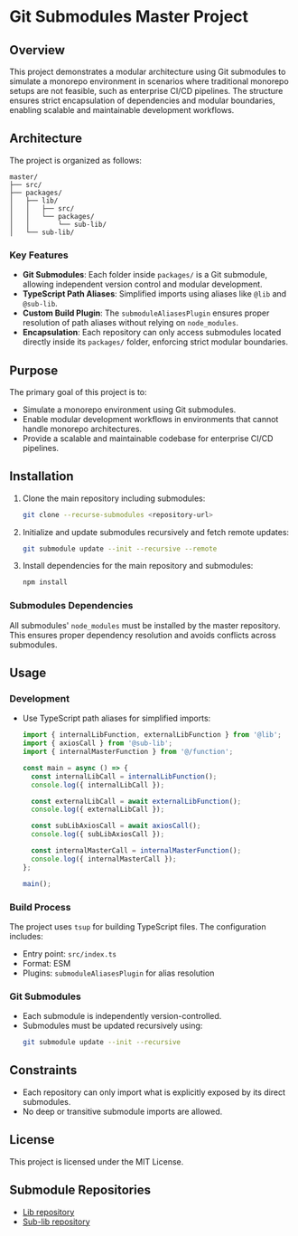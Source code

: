 # Git Submodules Master Project

## Overview
This project demonstrates a modular architecture using Git submodules to simulate a monorepo environment in scenarios where traditional monorepo setups are not feasible, such as enterprise CI/CD pipelines. The structure ensures strict encapsulation of dependencies and modular boundaries, enabling scalable and maintainable development workflows.

## Architecture
The project is organized as follows:

```
master/
├── src/
├── packages/
│   ├── lib/
│   │   ├── src/
│   │   └── packages/
│   │       └── sub-lib/
│   └── sub-lib/
```

### Key Features
- **Git Submodules**: Each folder inside `packages/` is a Git submodule, allowing independent version control and modular development.
- **TypeScript Path Aliases**: Simplified imports using aliases like `@lib` and `@sub-lib`.
- **Custom Build Plugin**: The `submoduleAliasesPlugin` ensures proper resolution of path aliases without relying on `node_modules`.
- **Encapsulation**: Each repository can only access submodules located directly inside its `packages/` folder, enforcing strict modular boundaries.

## Purpose
The primary goal of this project is to:
- Simulate a monorepo environment using Git submodules.
- Enable modular development workflows in environments that cannot handle monorepo architectures.
- Provide a scalable and maintainable codebase for enterprise CI/CD pipelines.

## Installation
1. Clone the main repository including submodules:
   ```bash
   git clone --recurse-submodules <repository-url>
   ```
2. Initialize and update submodules recursively and fetch remote updates:
   ```bash
   git submodule update --init --recursive --remote
   ```
3. Install dependencies for the main repository and submodules:
   ```bash
   npm install
   ```

### Submodules Dependencies
All submodules' `node_modules` must be installed by the master repository. This ensures proper dependency resolution and avoids conflicts across submodules.

## Usage
### Development
- Use TypeScript path aliases for simplified imports:
  ```ts
  import { internalLibFunction, externalLibFunction } from '@lib';
  import { axiosCall } from '@sub-lib';
  import { internalMasterFunction } from '@/function';

  const main = async () => {
    const internalLibCall = internalLibFunction();
    console.log({ internalLibCall });

    const externalLibCall = await externalLibFunction();
    console.log({ externalLibCall });

    const subLibAxiosCall = await axiosCall();
    console.log({ subLibAxiosCall });

    const internalMasterCall = internalMasterFunction();
    console.log({ internalMasterCall });
  };

  main();
  ```

### Build Process
The project uses `tsup` for building TypeScript files. The configuration includes:
- Entry point: `src/index.ts`
- Format: ESM
- Plugins: `submoduleAliasesPlugin` for alias resolution

### Git Submodules
- Each submodule is independently version-controlled.
- Submodules must be updated recursively using:
  ```bash
  git submodule update --init --recursive
  ```

## Constraints
- Each repository can only import what is explicitly exposed by its direct submodules.
- No deep or transitive submodule imports are allowed.

## License
This project is licensed under the MIT License.

## Submodule Repositories
- [Lib repository](https://github.com/luc-mo/git-submodules-lib)
- [Sub-lib repository](https://github.com/luc-mo/git-submodules-sub-lib)
